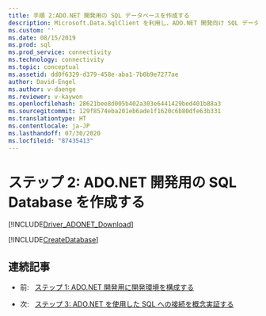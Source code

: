 ```yaml
---
title: 手順 2:ADO.NET 開発用の SQL データベースを作成する
description: Microsoft.Data.SqlClient を利用し、ADO.NET 開発向け SQL データベースを作成する方法について説明します。
ms.custom: ''
ms.date: 08/15/2019
ms.prod: sql
ms.prod_service: connectivity
ms.technology: connectivity
ms.topic: conceptual
ms.assetid: dd0f6329-d379-458e-aba1-7b0b9e7277ae
author: David-Engel
ms.author: v-daenge
ms.reviewer: v-kaywon
ms.openlocfilehash: 28621bee8d005b402a303e6441429bed401b88a3
ms.sourcegitcommit: 129f8574eba201eb6ade1f1620c6b80dfe63b331
ms.translationtype: HT
ms.contentlocale: ja-JP
ms.lasthandoff: 07/30/2020
ms.locfileid: "87435413"
---
```

# <a name="step-2-create-a-sql-database-for-adonet-development"></a>ステップ 2: ADO.NET 開発用の SQL Database を作成する

[!INCLUDE[Driver_ADONET_Download](../../includes/driver_adonet_download.md)]

[!INCLUDE[CreateDatabase](../../includes/createdatabase.md)]

## <a name="sequential-articles"></a>連続記事

- 前:&nbsp;&nbsp;&nbsp;[ステップ 1: ADO.NET 開発用に開発環境を構成する](step-1-configure-development-environment-ado-net-development.md)

- 次:&nbsp;&nbsp;&nbsp;[ステップ 3: ADO.NET を使用した SQL への接続を概念実証する](step-3-connect-sql-ado-net.md)  
